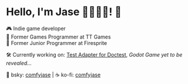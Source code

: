 # Hello, I'm Jase 🏳️‍⚧️🏳️‍🌈! 👋

🎮 Indie game developer  
💼 Former Games Programmer at TT Games  
💼 Former Junior Programmer at Firesprite  

🛠️ Currently working on: [Test Adapter for Doctest](https://github.com/comfyjase/DoctestTestAdapter), *Godot Game yet to be revealed...*

💙 bsky: [comfyjase](https://bsky.app/profile/comfyjase.bsky.social) | ☕ ko-fi: [comfyjase](https://ko-fi.com/comfyjase)
